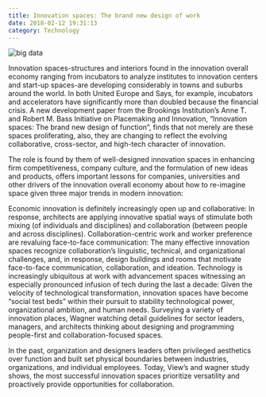 ```yaml
---
title: Innovation spaces: The brand new design of work
date: 2018-02-12 19:31:13
category: Technology
---
```


![big data](https://www.webhomelibrary.com/content/images/big-image-test1.jpeg)

Innovation spaces-structures and interiors found in the innovation overall economy ranging from incubators to analyze institutes to innovation centers and start-up spaces-are developing considerably in towns and suburbs around the world. In both United Europe and Says, for example, incubators and accelerators have significantly more than doubled because the financial crisis. A new development paper from the Brookings Institution’s Anne T. and Robert M. Bass Initiative on Placemaking and Innovation, “Innovation spaces: The brand new design of function”, finds that not merely are these spaces proliferating, also, they are changing to reflect the evolving collaborative, cross-sector, and high-tech character of innovation.

The role is found by them of well-designed innovation spaces in enhancing firm competitiveness, company culture, and the formulation of new ideas and products, offers important lessons for companies, universities and other drivers of the innovation overall economy about how to re-imagine space given three major trends in modern innovation:

Economic innovation is definitely increasingly open up and collaborative: In response, architects are applying innovative spatial ways of stimulate both mixing (of individuals and disciplines) and collaboration (between people and across disciplines).
Collaboration-centric work and worker preference are revaluing face-to-face communication: The many effective innovation spaces recognize collaboration’s linguistic, technical, and organizational challenges, and, in response, design buildings and rooms that motivate face-to-face communication, collaboration, and ideation.
Technology is increasingly ubiquitous at work with advancement spaces witnessing an especially pronounced infusion of tech during the last a decade: Given the velocity of technological transformation, innovation spaces have become “social test beds” within their pursuit to stability technological power, organizational ambition, and human needs.
Surveying a variety of innovation places, Wagner watching detail guidelines for sector leaders, managers, and architects thinking about designing and programming people-first and collaboration-focused spaces.

In the past, organization and designers leaders often privileged aesthetics over function and built set physical boundaries between industries, organizations, and individual employees. Today, View’s and wagner study shows, the most successful innovation spaces prioritize versatility and proactively provide opportunities for collaboration.
